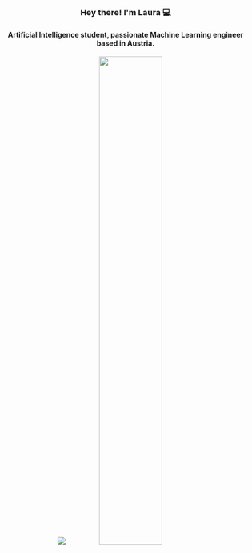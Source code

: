 <div align="center">

### Hey there! I'm Laura :computer:

#### Artificial Intelligence student, passionate Machine Learning engineer based in Austria.

<p align="center">
  <img src ="https://github-readme-streak-stats.herokuapp.com?user=Laura-Legat&theme=dark&hide_border=true&background=FFFFFF00">
  <img height="50%" width="auto" src ="https://github-readme-stats.vercel.app/api/top-langs/?username=Laura-Legat&layout=compact&hide_border=true&theme=dark&bg_color=00000000&hide=jupyter%20notebook,css">
</p>

</div>
<!--
**Laura-Legat/Laura-Legat** is a ✨ _special_ ✨ repository because its `README.md` (this file) appears on your GitHub profile.

Here are some ideas to get you started:

- 🔭 I’m currently working on ...
- 🌱 I’m currently learning ...
- 👯 I’m looking to collaborate on ...
- 🤔 I’m looking for help with ...
- 💬 Ask me about ...
- 📫 How to reach me: ...
- 😄 Pronouns: ...
- ⚡ Fun fact: ...
-->
